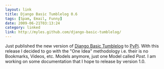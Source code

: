 ```yaml
---
layout: link
title: Django Basic Tumblelog 0.6
tags: [Spam, Email, Funny]
date: 2009-06-21T03:13:24
category: linked
link: http://myles.github.com/django-basic-tumblelog/
---
```


Just published the new version of [Django Basic Tumblelog](http://myles.github.com/django-basic-tumblelog/) to [PyPi](http://pypi.python.org/pypi/django-basic-tumblelog). With this release I decided to go with the "One Idea" methodology i.e. their is no Bookmarks, Videos, etc. Models anymore, just one Model called _Post_. I am working on some documentation that I hope to release by version 1.0.